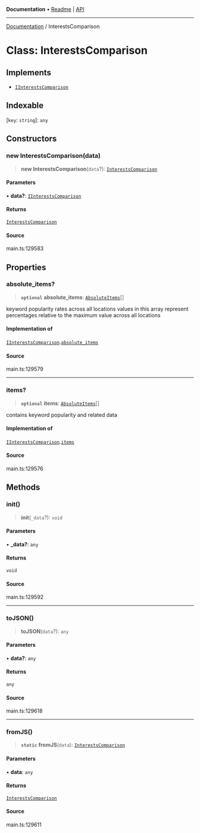 **Documentation** • [Readme](../README.md) \| [API](../globals.md)

***

[Documentation](../README.md) / InterestsComparison

# Class: InterestsComparison

## Implements

- [`IInterestsComparison`](../interfaces/IInterestsComparison.md)

## Indexable

 \[`key`: `string`\]: `any`

## Constructors

### new InterestsComparison(data)

> **new InterestsComparison**(`data`?): [`InterestsComparison`](InterestsComparison.md)

#### Parameters

• **data?**: [`IInterestsComparison`](../interfaces/IInterestsComparison.md)

#### Returns

[`InterestsComparison`](InterestsComparison.md)

#### Source

main.ts:129583

## Properties

### absolute\_items?

> **`optional`** **absolute\_items**: [`AbsoluteItems`](AbsoluteItems.md)[]

keyword popularity rates across all locations
values in this array represent percentages relative to the maximum value across all locations

#### Implementation of

[`IInterestsComparison`](../interfaces/IInterestsComparison.md).[`absolute_items`](../interfaces/IInterestsComparison.md#absolute_items)

#### Source

main.ts:129579

***

### items?

> **`optional`** **items**: [`AbsoluteItems`](AbsoluteItems.md)[]

contains keyword popularity and related data

#### Implementation of

[`IInterestsComparison`](../interfaces/IInterestsComparison.md).[`items`](../interfaces/IInterestsComparison.md#items)

#### Source

main.ts:129576

## Methods

### init()

> **init**(`_data`?): `void`

#### Parameters

• **\_data?**: `any`

#### Returns

`void`

#### Source

main.ts:129592

***

### toJSON()

> **toJSON**(`data`?): `any`

#### Parameters

• **data?**: `any`

#### Returns

`any`

#### Source

main.ts:129618

***

### fromJS()

> **`static`** **fromJS**(`data`): [`InterestsComparison`](InterestsComparison.md)

#### Parameters

• **data**: `any`

#### Returns

[`InterestsComparison`](InterestsComparison.md)

#### Source

main.ts:129611
